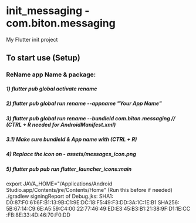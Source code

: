 # init_messaging - com.biton.messaging

My Flutter init project

## To start use (Setup)

### ReName app Name & package:
##### 1) flutter pub global activate rename
##### 2) flutter pub global run rename --appname "Your App Name"
##### 3) flutter pub global run rename --bundleId com.biton.messaging // (CTRL + R needed for AndroidManifest.xml)
##### 3.1) Make sure bundleId & App name with (CTRL + R)
##### 4) Replace the icon on - assets/messages_icon.png
##### 5) flutter pub pub run flutter_launcher_icons:main

export JAVA_HOME="/Applications/Android Studio.app/Contents/jre/Contents/Home" (Run this before if needed)
./gradlew signingReport of Debug.jks:
SHA1:   D0:87:F0:61:6F:B1:13:9B:C1:9E:DC:18:F5:49:F3:DD:3A:1C:1E:B1
SHA256: 5B:67:14:C9:6E:A5:59:C4:00:22:77:46:49:ED:E3:45:B3:B1:21:38:9F:D1:1E:CC:FB:8E:33:4D:46:70:F0:DD
